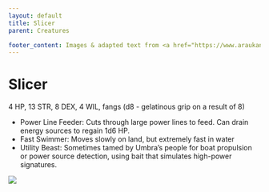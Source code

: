 ```yaml
---
layout: default
title: Slicer
parent: Creatures

footer_content: Images & adapted text from <a href="https://www.araukana.com/nibiru-3">Nibiru Books</a> for private use only. Copyright &copy; 2020 by Araukana Media LTD.
---
```


# Slicer

4 HP, 13 STR, 8 DEX, 4 WIL, fangs (d8 - gelatinous grip on a result of 8)

- Power Line Feeder: Cuts through large power lines to feed. Can drain energy sources to regain 1d6 HP.
- Fast Swimmer: Moves slowly on land, but extremely fast in water
- Utility Beast: Sometimes tamed by Umbra’s people for boat propulsion or power source detection, using bait that simulates high-power signatures.

![](https://i.imgur.com/Re2mV6G.png)
